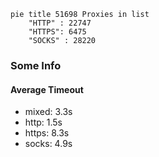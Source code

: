 
```mermaid
pie title 51698 Proxies in list
    "HTTP" : 22747
    "HTTPS": 6475
    "SOCKS" : 28220
```

### Some Info
#### Average Timeout

- mixed: 3.3s
- http: 1.5s
- https: 8.3s
- socks: 4.9s